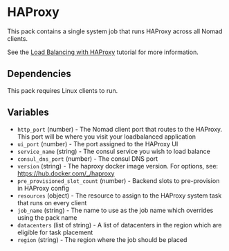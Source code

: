 # HAProxy

This pack contains a single system job that runs HAProxy across all Nomad clients.

See the [Load Balancing with HAProxy](https://learn.hashicorp.com/tutorials/nomad/load-balancing-haproxy) tutorial for more information.

## Dependencies

This pack requires Linux clients to run.

## Variables

- `http_port` (number) - The Nomad client port that routes to the HAProxy. This port will be where you visit your loadbalanced application
- `ui_port` (number) - The port assigned to the HAProxy UI
- `service_name` (string) - The consul service you wish to load balance
- `consul_dns_port` (number) - The consul DNS port
- `version` (string) - The haproxy docker image version. For options, see: https://hub.docker.com/_/haproxy
- `pre_provisioned_slot_count` (number) - Backend slots to pre-provision in HAProxy config
- `resources` (object) - The resource to assign to the HAProxy system task that runs on every client
- `job_name` (string) - The name to use as the job name which overrides using the pack name
- `datacenters` (list of string) - A list of datacenters in the region which are eligible for task placement
- `region` (string) - The region where the job should be placed
